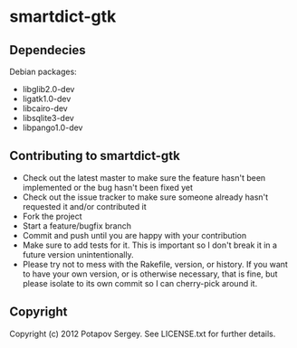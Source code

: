 # smartdict-gtk


## Dependecies

Debian packages: 

* libglib2.0-dev
* ligatk1.0-dev
* libcairo-dev
* libsqlite3-dev
* libpango1.0-dev

## Contributing to smartdict-gtk
 
* Check out the latest master to make sure the feature hasn't been implemented or the bug hasn't been fixed yet
* Check out the issue tracker to make sure someone already hasn't requested it and/or contributed it
* Fork the project
* Start a feature/bugfix branch
* Commit and push until you are happy with your contribution
* Make sure to add tests for it. This is important so I don't break it in a future version unintentionally.
* Please try not to mess with the Rakefile, version, or history. If you want to have your own version, or is otherwise necessary, that is fine, but please isolate to its own commit so I can cherry-pick around it.

## Copyright

Copyright (c) 2012 Potapov Sergey. See LICENSE.txt for
further details.
